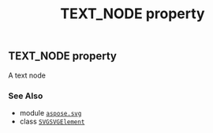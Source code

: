 ﻿---
title: TEXT_NODE property
second_title: Aspose.SVG for Python via .NET API References
description: 
type: docs
weight: 710
url: /python-net/aspose.svg/svgsvgelement/text_node/
is_root: false
---

## TEXT_NODE property


A text node

### See Also
* module [`aspose.svg`](../../)
* class [`SVGSVGElement`](/svg/python-net/aspose.svg/svgsvgelement)
